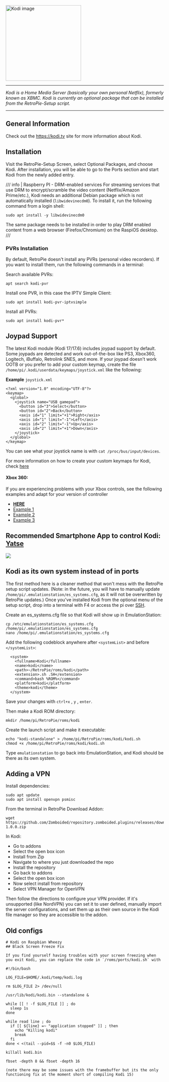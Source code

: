 <img src="https://kodi.tv/images/kodi-logo-with-text.svg" title="Kodi" alt="Kodi image" width="240">

***
_Kodi is a Home Media Server (basically your own personal Netflix), formerly known as XBMC. Kodi is currently an optional package that can be installed from the RetroPie-Setup script._
***

## General Information

Check out the <https://kodi.tv> site for more information about Kodi.

## Installation

Visit the RetroPie-Setup Screen, select Optional Packages, and choose Kodi. After installation, you will be able to go to the Ports section and start Kodi from the newly added entry.

/// info | Raspberry PI - DRM-enabled services
For streaming services that use DRM to encrypt/scramble the video content (Netflix/Amazon Prime/etc.), Kodi needs an additional Debian package which is not automatically installed (`libwidevinecdm0`). To install it, run the following command from a login shell:
```
sudo apt install -y libwidevinecdm0
```
The same package needs to be installed in order to play DRM enabled content from a web browser (Firefox/Chromium) on the RaspiOS desktop.
///


### PVRs Installation

By default, RetroPie doesn't install any PVRs (personal video recorders). If you want to install them, run the following commands in a terminal:

Search available PVRs:
````
apt search kodi-pvr
````
Install one PVR, in this case the IPTV Simple Client:
````
sudo apt install kodi-pvr-iptvsimple
````
Install all PVRs:
````
sudo apt install kodi-pvr*
````

## Joypad Support

The latest Kodi module (Kodi 17/17.6) includes joypad support by default. Some joypads are detected and work out-of-the-box like PS3, Xbox360, Logitech, iBuffalo, Retrolink SNES, and more. If your joypad doesn't work OOTB or you prefer to add your custom keymap, create the file `/home/pi/.kodi/userdata/keymaps/joystick.xml` like the following:

**Example** `joystick.xml`
```
<?xml version="1.0" encoding="UTF-8"?>
<keymap>
  <global>
    <joystick name="USB gamepad">
      <button id="3">Select</button>
      <button id="2">Back</button>
      <axis id="1" limit="+1">Right</axis>
      <axis id="1" limit="-1">Left</axis>
      <axis id="2" limit="-1">Up</axis>
      <axis id="2" limit="+1">Down</axis>
    </joystick>
  </global>
</keymap>
```

You can see what your joystick name is with `cat /proc/bus/input/devices`.

For more information on how to create your custom keymaps for Kodi, check [here](http://kodi.wiki/view/keymap)


#### Xbox 360:

If you are experiencing problems with your Xbox controls, see the following examples and adapt for your version of controller
- [**HERE**](http://kodi.wiki/view/Xbox_360_Wireless_Controller) 
- [Example 1](https://github.com/xbmc/xbmc/blob/Eden/system/keymaps/joystick.Microsoft.Xbox.360.Controller.xml)
- [Example 2](http://pastebin.com/ZiNyYEZV)
- [Example 3](https://gitlab.com/ember-dev/kodi/blob/436c61114dfbf7ec0667873428da0812de3c6954/system/keymaps/joystick.Microsoft.Xbox.360.Controller.xml)

## Recommended Smartphone App to control Kodi: [Yatse](http://yatse.tv/redmine/projects/yatse)

![](http://kodi.wiki/images/3/3c/Yatse_Holo_1.png)

## Kodi as its own system instead of in ports

The first method here is a cleaner method that won't mess with the RetroPie setup script updates. (Note: in the future, you will have to manually update `/home/pi/.emulationstation/es_systems.cfg`, as it will not be overwritten by RetroPie updates.) Once you've installed Kodi from the optional menu of the setup script, drop into a terminal with F4 or access the pi over [SSH](SSH).

Create an es_systems.cfg file so that Kodi will show up in EmulationStation:

```
cp /etc/emulationstation/es_systems.cfg /home/pi/.emulationstation/es_systems.cfg
nano /home/pi/.emulationstation/es_systems.cfg
```
Add the following codeblock anywhere after `<systemList>` and before `</systemList>`:
```
  <system>
    <fullname>Kodi</fullname>
    <name>kodi</name>
    <path>~/RetroPie/roms/kodi</path>
    <extension>.sh .SH</extension>
    <command>bash %ROM%</command>
    <platform>kodi</platform>
    <theme>kodi</theme>
  </system>
```

Save your changes with `ctrl+x` , `y` , `enter`.

Then make a Kodi ROM directory:

```
mkdir /home/pi/RetroPie/roms/kodi
```

Create the launch script and make it executable:

```
echo "kodi-standalone" > /home/pi/RetroPie/roms/kodi/kodi.sh
chmod +x /home/pi/RetroPie/roms/kodi/kodi.sh
```

Type `emulationstation` to go back into EmulationStation, and Kodi should be there as its own system. 

## Adding a VPN

Install dependencies:

```
sudo apt update
sudo apt install openvpn psmisc
```

From the terminal in RetroPie Download Addon:

```
wget https://github.com/Zomboided/repository.zomboided.plugins/releases/download/1.0.0/repository.zomboided.plugins-1.0.0.zip
```

In Kodi:

- Go to addons
- Select the open box icon
- Install from Zip
- Navigate to where you just downloaded the repo
- Install the repository
- Go back to addons
- Select the open box icon
- Now select install from repository
- Select VPN Manager for OpenVPN

Then follow the directions to configure your VPN provider. If it's unsupported (like NordVPN) you can set it to user defined, manually import the server configurations, and set them up as their own source in the Kodi file manager so they are accessible to the addon. 

## Old configs

```
# Kodi on Raspbian Wheezy
## Black Screen Freeze Fix

If you find yourself having troubles with your screen freezing when you exit Kodi, you can replace the code in `/roms/ports/kodi.sh` with

#!/bin/bash
 
LOG_FILE=$HOME/.kodi/temp/kodi.log
 
rm $LOG_FILE 2> /dev/null
 
/usr/lib/kodi/kodi.bin --standalone &
 
while [[ ! -f $LOG_FILE ]] ; do
  sleep 1s
done
 
while read line ; do
  if [[ ${line} =~ "application stopped" ]] ; then
    echo "Killing kodi"
    break
  fi
done < <(tail --pid=$$ -f -n0 $LOG_FILE)
 
killall kodi.bin
 
fbset -depth 8 && fbset -depth 16

(note there may be some issues with the framebuffer but its the only functioning fix at the moment short of compiling Kodi 15)
```
